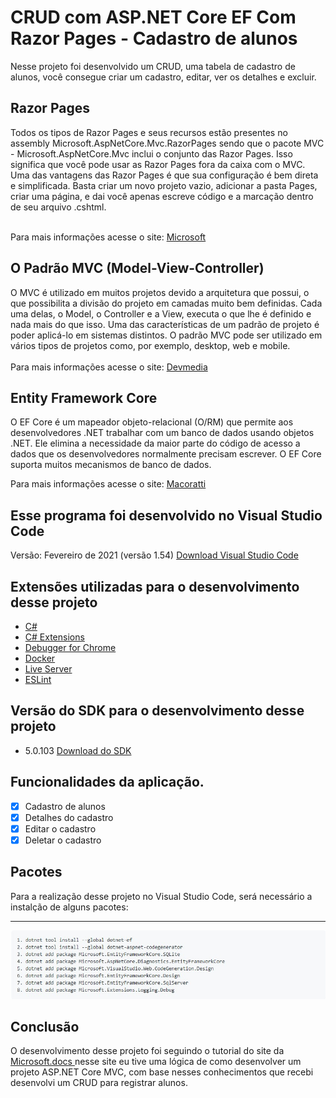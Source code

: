 <h1>CRUD com ASP.NET Core EF Com Razor Pages - Cadastro de alunos</h1>
Nesse projeto foi desenvolvido um CRUD, uma tabela de cadastro de alunos, você consegue criar um cadastro, editar, ver os detalhes e excluir.

<h2>Razor Pages</h2>
Todos os tipos de Razor Pages e seus recursos estão presentes no assembly Microsoft.AspNetCore.Mvc.RazorPages sendo que o pacote MVC - Microsoft.AspNetCore.Mvc inclui o conjunto das Razor Pages. Isso significa que você pode usar as Razor Pages fora da caixa com o MVC.
Uma das vantagens das Razor Pages é que sua configuração é bem direta e simplificada. Basta criar um novo projeto vazio, adicionar a pasta Pages, criar uma página, e dai você apenas escreve código e a marcação dentro de seu arquivo .cshtml.<br><br>

Para mais informações acesse o site: <a href="https://docs.microsoft.com/pt-br/aspnet/core/tutorials/razor-pages/razor-pages-start?view=aspnetcore-5.0&tabs=visual-studio"> Microsoft</a>

<h2>O Padrão MVC (Model-View-Controller)</h2>
O MVC é utilizado em muitos projetos devido a arquitetura que possui, o que possibilita a divisão do projeto em camadas muito bem definidas. Cada uma delas, o Model, o Controller e a View, executa o que lhe é definido e nada mais do que isso.
Uma das características de um padrão de projeto é poder aplicá-lo em sistemas distintos. O padrão MVC pode ser utilizado em vários tipos de projetos como, por exemplo, desktop, web e mobile.<br><br>
Para mais informações acesse o site: <a href="https://www.devmedia.com.br/introducao-ao-padrao-mvc/29308">Devmedia</a>

<h2>Entity Framework Core</h2>

O EF Core é um mapeador objeto-relacional (O/RM) que permite aos desenvolvedores .NET trabalhar com um banco de dados usando objetos .NET. Ele elimina a necessidade da maior parte do código de acesso a dados que os desenvolvedores normalmente precisam escrever. O EF Core suporta muitos mecanismos de banco de dados.

Para mais informações acesse o site: <a href="http://www.macoratti.net/17/05/efcore_ini1.htm">Macoratti</a>

<h2>Esse programa foi desenvolvido no Visual Studio Code</h2>
Versão: Fevereiro de 2021 (versão 1.54) <a href="https://code.visualstudio.com/download">Download Visual Studio Code</a>

<h2>Extensões utilizadas para o desenvolvimento desse projeto</h2>

- <a href="https://marketplace.visualstudio.com/items?itemName=ms-dotnettools.csharp">C#</a>
- <a href="https://marketplace.visualstudio.com/items?itemName=kreativ-software.csharpextensions">C# Extensions</a>
- <a href="https://marketplace.visualstudio.com/items?itemName=msjsdiag.debugger-for-chrome">Debugger for Chrome</a>
- <a href="https://www.docker.com/">Docker</a>
- <a href="https://marketplace.visualstudio.com/items?itemName=ritwickdey.LiveServer">Live Server</a>
- <a href="https://marketplace.visualstudio.com/items?itemName=dbaeumer.vscode-eslint">ESLint</a>

<h2>Versão do SDK para o desenvolvimento desse projeto</h2>

- 5.0.103 <a href="https://dotnet.microsoft.com/download">Download do SDK</a>

<h2>Funcionalidades da aplicação.</h2>

- [x] Cadastro de alunos
- [x] Detalhes do cadastro
- [x] Editar o cadastro
- [x] Deletar o cadastro

<h2>Pacotes</h2>
Para a realização desse projeto no Visual Studio Code, será necessário a instalção de alguns pacotes:
<hr>

![Pacotes!](https://raw.githubusercontent.com/LucasGaldinno/ASP.NET-Core-MVC/main/Screenshots/Pacotes.jpg)

<h2>Conclusão</h2>
O desenvolvimento desse projeto foi seguindo o tutorial do site da <a href="https://docs.microsoft.com/pt-br/aspnet/core/tutorials/first-mvc-app/start-mvc?view=aspnetcore-5.0&tabs=visual-studio">Microsoft.docs </a> nesse site eu tive uma lógica de como desenvolver um projeto ASP.NET Core MVC, com base nesses conhecimentos que recebi desenvolvi um CRUD para registrar alunos.
